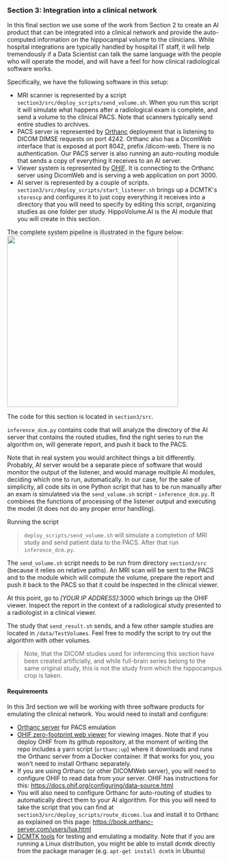 ### Section 3: Integration into a clinical network

In this final section we use some of the work from Section 2 to create an AI product that can be integrated into a clinical network and provide the auto-computed information on the hippocampal volume to the clinicians. While hospital integrations are typically handled by hospital IT staff, it will help tremendously if a Data Scientist can talk the same language with the people who will operate the model, and will have a feel for how clinical radiological software works.

Specifically, we have the following software in this setup:

* MRI scanner is represented by a script `section3/src/deploy_scripts/send_volume.sh`. When you run this script it will simulate what happens after a radiological exam is complete, and send a volume to the clinical PACS. Note that scanners typically send entire studies to archives.
* PACS server is represented by [Orthanc](http://orthanc-server.com/) deployment that is listening to DICOM DIMSE requests on port 4242. Orthanc also has a DicomWeb interface that is exposed at port 8042, prefix /dicom-web. There is no authentication. Our PACS server is also running an auto-routing module that sends a copy of everything it receives to an AI server.
* Viewer system is represented by [OHIF](http://ohif.org/). It is connecting to the Orthanc server using DicomWeb and is serving a web application on port 3000. 
* AI server is represented by a couple of scripts. `section3/src/deploy_scripts/start_listener.sh` brings up a DCMTK's `storescp` and configures it to just copy everything it receives into a directory that you will need to specify by editing this script, organizing studies as one folder per study. HippoVolume.AI is the AI module that you will create in this section.

The complete system pipeline is illustrated in the figure below:
<img src="../readme.img/network_setup.png" width=400em>

The code for this section is located in `section3/src`.

`inference_dcm.py` contains code that will analyze the directory of the AI server that contains the routed studies, find the right series to run the algorithm on, will generate report, and push it back to the PACS.

Note that in real system you would architect things a bit differently. Probably, AI server would be a separate piece of software that would monitor the output of the listener, and would manage multiple AI modules, deciding which one to run, automatically. In our case, for the sake of simplicity, all code sits in one Python script that has to be run manually after an exam is simulateed via the `send_volume.sh` script - `inference_dcm.py`. It combines the functions of processing of the listener output and executing the model (it does not do any proper error handling).

Running the script 
> `deploy_scripts/send_volume.sh`
will simulate a completion of MRI study and send patient data to the PACS. After that run `inference_dcm.py`.

The `send_volume.sh` script needs to be run from directory `section3/src` (because it relies on relative paths). An MRI scan will be sent to the PACS and to the module which will compute the volume, prepare the report and push it back to the PACS so that it could be inspected in the clinical viewer.

At this point, go to *[YOUR IP ADDRESS]*:3000 which brings up the OHIF viewer. Inspect the report in the context of a radiological study presented to a radiologist in a clinical viewer.

The study that `send_result.sh` sends, and a few other sample studies are located in `/data/TestVolumes`. Feel free to modify the script to try out the algorithm with other volumes.

> Note, that the DICOM studies used for inferencing this section have been created artificially, and while full-brain series belong to the same original study, this is not the study from which the hippocampus crop is taken.

#### Requirements
In this 3rd section we will be working with three software products for emulating the clinical network. You would need to install and configure:
* [Orthanc server](https://www.orthanc-server.com/download.php) for PACS emulation
* [OHIF zero-footprint web viewer](https://docs.ohif.org/development/getting-started.html) for viewing images. Note that if you deploy OHIF from its github repository, at the moment of writing the repo includes a yarn script (`orthanc:up`) where it downloads and runs the Orthanc server from a Docker container. If that works for you, you won't need to install Orthanc separately.
* If you are using Orthanc (or other DICOMWeb server), you will need to configure OHIF to read data from your server. OHIF has instructions for this: https://docs.ohif.org/configuring/data-source.html
* You will also need to configure Orthanc for auto-routing of studies to automatically direct them to your AI algorithm. For this you will need to take the script that you can find at `section3/src/deploy_scripts/route_dicoms.lua` and install it to Orthanc as explained on this page: https://book.orthanc-server.com/users/lua.html
* [DCMTK tools](https://dcmtk.org/) for testing and emulating a modality. Note that if you are running a Linux distribution, you might be able to install dcmtk directly from the package manager (e.g. `apt-get install dcmtk` in Ubuntu)
